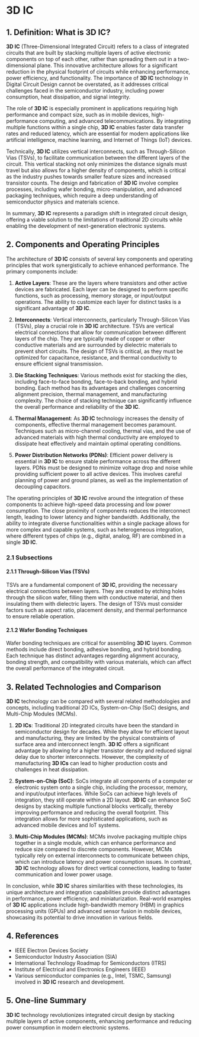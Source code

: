 # 3D IC

## 1. Definition: What is **3D IC**?
**3D IC** (Three-Dimensional Integrated Circuit) refers to a class of integrated circuits that are built by stacking multiple layers of active electronic components on top of each other, rather than spreading them out in a two-dimensional plane. This innovative architecture allows for a significant reduction in the physical footprint of circuits while enhancing performance, power efficiency, and functionality. The importance of **3D IC** technology in Digital Circuit Design cannot be overstated, as it addresses critical challenges faced in the semiconductor industry, including power consumption, heat dissipation, and signal integrity.

The role of **3D IC** is especially prominent in applications requiring high performance and compact size, such as in mobile devices, high-performance computing, and advanced telecommunications. By integrating multiple functions within a single chip, **3D IC** enables faster data transfer rates and reduced latency, which are essential for modern applications like artificial intelligence, machine learning, and Internet of Things (IoT) devices.

Technically, **3D IC** utilizes vertical interconnects, such as Through-Silicon Vias (TSVs), to facilitate communication between the different layers of the circuit. This vertical stacking not only minimizes the distance signals must travel but also allows for a higher density of components, which is critical as the industry pushes towards smaller feature sizes and increased transistor counts. The design and fabrication of **3D IC** involve complex processes, including wafer bonding, micro-manipulation, and advanced packaging techniques, which require a deep understanding of semiconductor physics and materials science.

In summary, **3D IC** represents a paradigm shift in integrated circuit design, offering a viable solution to the limitations of traditional 2D circuits while enabling the development of next-generation electronic systems.

## 2. Components and Operating Principles
The architecture of **3D IC** consists of several key components and operating principles that work synergistically to achieve enhanced performance. The primary components include:

1. **Active Layers**: These are the layers where transistors and other active devices are fabricated. Each layer can be designed to perform specific functions, such as processing, memory storage, or input/output operations. The ability to customize each layer for distinct tasks is a significant advantage of **3D IC**.

2. **Interconnects**: Vertical interconnects, particularly Through-Silicon Vias (TSVs), play a crucial role in **3D IC** architecture. TSVs are vertical electrical connections that allow for communication between different layers of the chip. They are typically made of copper or other conductive materials and are surrounded by dielectric materials to prevent short circuits. The design of TSVs is critical, as they must be optimized for capacitance, resistance, and thermal conductivity to ensure efficient signal transmission.

3. **Die Stacking Techniques**: Various methods exist for stacking the dies, including face-to-face bonding, face-to-back bonding, and hybrid bonding. Each method has its advantages and challenges concerning alignment precision, thermal management, and manufacturing complexity. The choice of stacking technique can significantly influence the overall performance and reliability of the **3D IC**.

4. **Thermal Management**: As **3D IC** technology increases the density of components, effective thermal management becomes paramount. Techniques such as micro-channel cooling, thermal vias, and the use of advanced materials with high thermal conductivity are employed to dissipate heat effectively and maintain optimal operating conditions.

5. **Power Distribution Networks (PDNs)**: Efficient power delivery is essential in **3D IC** to ensure stable performance across the different layers. PDNs must be designed to minimize voltage drop and noise while providing sufficient power to all active devices. This involves careful planning of power and ground planes, as well as the implementation of decoupling capacitors.

The operating principles of **3D IC** revolve around the integration of these components to achieve high-speed data processing and low power consumption. The close proximity of components reduces the interconnect length, leading to lower latency and higher bandwidth. Additionally, the ability to integrate diverse functionalities within a single package allows for more complex and capable systems, such as heterogeneous integration, where different types of chips (e.g., digital, analog, RF) are combined in a single **3D IC**.

### 2.1 Subsections
#### 2.1.1 Through-Silicon Vias (TSVs)
TSVs are a fundamental component of **3D IC**, providing the necessary electrical connections between layers. They are created by etching holes through the silicon wafer, filling them with conductive material, and then insulating them with dielectric layers. The design of TSVs must consider factors such as aspect ratio, placement density, and thermal performance to ensure reliable operation.

#### 2.1.2 Wafer Bonding Techniques
Wafer bonding techniques are critical for assembling **3D IC** layers. Common methods include direct bonding, adhesive bonding, and hybrid bonding. Each technique has distinct advantages regarding alignment accuracy, bonding strength, and compatibility with various materials, which can affect the overall performance of the integrated circuit.

## 3. Related Technologies and Comparison
**3D IC** technology can be compared with several related methodologies and concepts, including traditional 2D ICs, System-on-Chip (SoC) designs, and Multi-Chip Modules (MCMs). 

1. **2D ICs**: Traditional 2D integrated circuits have been the standard in semiconductor design for decades. While they allow for efficient layout and manufacturing, they are limited by the physical constraints of surface area and interconnect length. **3D IC** offers a significant advantage by allowing for a higher transistor density and reduced signal delay due to shorter interconnects. However, the complexity of manufacturing **3D ICs** can lead to higher production costs and challenges in heat dissipation.

2. **System-on-Chip (SoC)**: SoCs integrate all components of a computer or electronic system onto a single chip, including the processor, memory, and input/output interfaces. While SoCs can achieve high levels of integration, they still operate within a 2D layout. **3D IC** can enhance SoC designs by stacking multiple functional blocks vertically, thereby improving performance and reducing the overall footprint. This integration allows for more sophisticated applications, such as advanced mobile devices and IoT systems.

3. **Multi-Chip Modules (MCMs)**: MCMs involve packaging multiple chips together in a single module, which can enhance performance and reduce size compared to discrete components. However, MCMs typically rely on external interconnects to communicate between chips, which can introduce latency and power consumption issues. In contrast, **3D IC** technology allows for direct vertical connections, leading to faster communication and lower power usage.

In conclusion, while **3D IC** shares similarities with these technologies, its unique architecture and integration capabilities provide distinct advantages in performance, power efficiency, and miniaturization. Real-world examples of **3D IC** applications include high-bandwidth memory (HBM) in graphics processing units (GPUs) and advanced sensor fusion in mobile devices, showcasing its potential to drive innovation in various fields.

## 4. References
- IEEE Electron Devices Society
- Semiconductor Industry Association (SIA)
- International Technology Roadmap for Semiconductors (ITRS)
- Institute of Electrical and Electronics Engineers (IEEE)
- Various semiconductor companies (e.g., Intel, TSMC, Samsung) involved in **3D IC** research and development.

## 5. One-line Summary
**3D IC** technology revolutionizes integrated circuit design by stacking multiple layers of active components, enhancing performance and reducing power consumption in modern electronic systems.